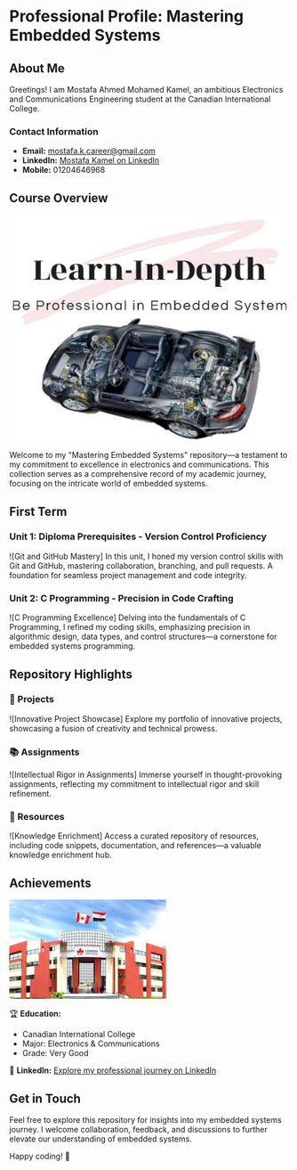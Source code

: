 # Professional Profile: Mastering Embedded Systems

## About Me

Greetings! I am Mostafa Ahmed Mohamed Kamel, an ambitious Electronics and Communications Engineering student at the Canadian International College.

### Contact Information
- **Email:** mostafa.k.career@gmail.com
- **LinkedIn:** [Mostafa Kamel on LinkedIn](https://www.linkedin.com/in/mostafa-kamel-elsoudy-1b640618b/)
- **Mobile:** 01204646968

## Course Overview

![Embedded Systems Journey](https://github.com/Mostafa-Kamel-Soudy/Mastering_Embedded_System/blob/main/Learn-In-Depth.jpg)

Welcome to my "Mastering Embedded Systems" repository—a testament to my commitment to excellence in electronics and communications. This collection serves as a comprehensive record of my academic journey, focusing on the intricate world of embedded systems.

## First Term

### Unit 1: Diploma Prerequisites - Version Control Proficiency

![Git and GitHub Mastery]
In this unit, I honed my version control skills with Git and GitHub, mastering collaboration, branching, and pull requests. A foundation for seamless project management and code integrity.

### Unit 2: C Programming - Precision in Code Crafting

![C Programming Excellence]
Delving into the fundamentals of C Programming, I refined my coding skills, emphasizing precision in algorithmic design, data types, and control structures—a cornerstone for embedded systems programming.

<!-- 
### Unit 3: Embedded C - Orchestrating Harmony in Microcontrollers

[More commented units here...]

### Unit 17: Embedded Linux Basics - Navigating the Linux Cosmos

Embarking on a journey into the basics of Embedded Linux. Exploring the integration of Linux in embedded systems, uncovering the power of open-source in the embedded universe.
-->

## Repository Highlights

### 🚀 Projects

![Innovative Project Showcase]
Explore my portfolio of innovative projects, showcasing a fusion of creativity and technical prowess.

### 📚 Assignments

![Intellectual Rigor in Assignments]
Immerse yourself in thought-provoking assignments, reflecting my commitment to intellectual rigor and skill refinement.

### 📖 Resources

![Knowledge Enrichment]
Access a curated repository of resources, including code snippets, documentation, and references—a valuable knowledge enrichment hub.

## Achievements

![Academic Achievements](https://github.com/Mostafa-Kamel-Soudy/Mastering_Embedded_System/blob/ce8c101bfc5aa3e5bb527950fb3e4b0d432820f4/cic.jpg)

🏆 **Education:**
  - Canadian International College 
  - Major: Electronics & Communications
  - Grade: Very Good

🔗 **LinkedIn:** [Explore my professional journey on LinkedIn](https://www.linkedin.com/in/mostafa-kamel-elsoudy-1b640618b/)

## Get in Touch

Feel free to explore this repository for insights into my embedded systems journey. I welcome collaboration, feedback, and discussions to further elevate our understanding of embedded systems.

Happy coding! 🌟
